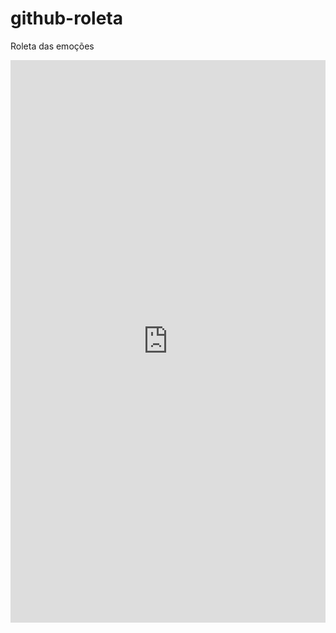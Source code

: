 # github-roleta
Roleta das emoções
<!DOCTYPE html>
<html lang="pt-br">
<head>
    <meta charset="UTF-8">
    <meta http-equiv="X-UA-Compatible" content="IE=edge">
    <meta name="viewport" content="width=device-width, initial-scale=1.0">
    <title>Roleta das emoções</title>
<iframe src="https://wordwall.net/pt/embed/bfc5128682884c4cbd84480ab461b083?themeId=1&templateId=8" width="100%" height="900px"" frameborder="0"></iframe>

</head>
<body>
    
</body>
</html>
